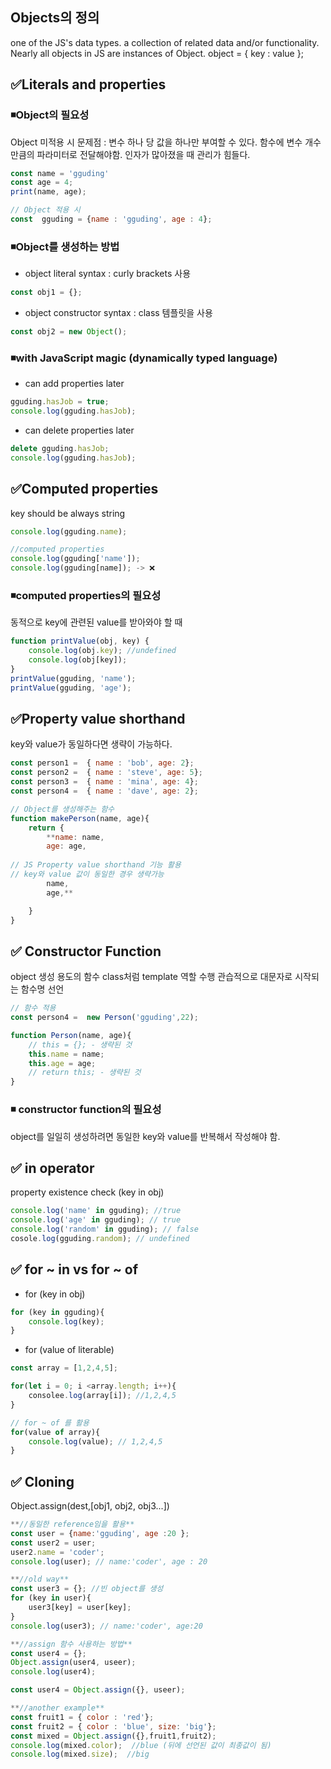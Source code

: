 
## Objects의 정의

one of the JS's data types.
a collection of related data and/or functionality.
Nearly all objects in JS are instances of Object.
object = { key : value };

## ✅Literals and properties

### ◾Object의 필요성

Object 미적용 시 문제점 :
변수 하나 당 값을 하나만 부여할 수 있다.
함수에 변수 개수만큼의 파라미터로 전달해야함. 
인자가 많아졌을 때 관리가 힘들다. 

```jsx
const name = 'gguding'
const age = 4;
print(name, age);

// Object 적용 시
const  gguding = {name : 'gguding', age : 4};
```

### ◾Object를 생성하는 방법

- object literal syntax : curly brackets 사용

```jsx
const obj1 = {}; 
```

- object constructor syntax : class 템플릿을 사용

```jsx
const obj2 = new Object();
```

### ◾with JavaScript magic (dynamically typed language)

- can add properties later

```jsx
gguding.hasJob = true;
console.log(gguding.hasJob);
```

- can delete properties  later

```jsx
delete gguding.hasJob;
console.log(gguding.hasJob);
```

## ✅Computed properties

key should be always string

```jsx
console.log(gguding.name);

//computed properties
console.log(gguding['name']);
console.log(gguding[name]); -> ❌
```

### ◾computed properties의 필요성

동적으로 key에 관련된 value를 받아와야 할 때

```jsx
function printValue(obj, key) {
	console.log(obj.key); //undefined
	console.log(obj[key]);
}
printValue(gguding, 'name');
printValue(gguding, 'age');
```

## ✅Property value shorthand

key와 value가 동일하다면 생략이 가능하다.

```jsx
const person1 =  { name : 'bob', age: 2};
const person2 =  { name : 'steve', age: 5};
const person3 =  { name : 'mina', age: 4};
const person4 =  { name : 'dave', age: 2};

// Object를 생성해주는 함수
function makePerson(name, age){
	return {
		**name: name,
		age: age,
			
// JS Property value shorthand 기능 활용
// key와 value 값이 동일한 경우 생략가능
		name,
		age,**

	}
}
```

## ✅ Constructor Function

object 생성 용도의 함수
class처럼 template 역할 수행
관습적으로 대문자로 시작되는 함수명 선언

```jsx
// 함수 적용
const person4 =  new Person('gguding',22);

function Person(name, age){
	// this = {}; - 생략된 것
	this.name = name;
	this.age = age;
	// return this; - 생략된 것
}
```

### ◾ constructor function의 필요성

object를 일일히 생성하려면 동일한 key와 value를 반복해서 작성해야 함.

## ✅ in operator

property existence check (key in obj)

```jsx
console.log('name' in gguding); //true
console.log('age' in gguding); // true
console.log('random' in gguding); // false
cosole.log(gguding.random); // undefined
```

## ✅ for ~ in  vs  for ~ of

- for (key in obj)

```jsx
for (key in gguding){
	console.log(key); 
}
```

- for (value of literable)

```jsx
const array = [1,2,4,5];

for(let i = 0; i <array.length; i++){
	consolee.log(array[i]); //1,2,4,5
}

// for ~ of 를 활용
for(value of array){
	console.log(value); // 1,2,4,5
}
```

## ✅ Cloning

Object.assign(dest,[obj1, obj2, obj3...])

```jsx
**//동일한 reference임을 활용**
const user = {name:'gguding', age :20 };
const user2 = user;
user2.name = 'coder';
console.log(user); // name:'coder', age : 20

**//old way**
const user3 = {}; //빈 object를 생성
for (key in user){
	user3[key] = user[key];
}
console.log(user3); // name:'coder', age:20

**//assign 함수 사용하는 방법**
const user4 = {};
Object.assign(user4, useer);
console.log(user4);

const user4 = Object.assign({}, useer);

**//another example**
const fruit1 = { color : 'red'};
const fruit2 = { color : 'blue', size: 'big'};
const mixed = Object.assign({},fruit1,fruit2);
console.log(mixed.color);  //blue (뒤에 선언된 값이 최종값이 됨)
console.log(mixed.size);  //big
```